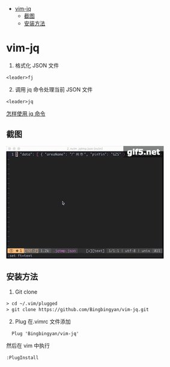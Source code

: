 
<!-- vim-markdown-toc GFM -->

* [vim-jq](#vim-jq)
  * [截图](#截图)
  * [安装方法](#安装方法)

<!-- vim-markdown-toc -->
# vim-jq
1. 格式化 JSON 文件
```
<leader>fj
```
2. 调用 jq 命令处理当前 JSON 文件
```
<leader>jq
```

[怎样使用 jq 命令](https://stedolan.github.io/jq/tutorial/)

## 截图
![screenshot](screenshot/gif5.gif)

## 安装方法
1. Git clone
```shell
> cd ~/.vim/plugged
> git clone https://github.com/Bingbingyan/vim-jq.git
```
2. Plug
在.vimrc 文件添加
```vim
  Plug 'Bingbingyan/vim-jq'
```
然后在 vim 中执行
```
:PlugInstall
```

